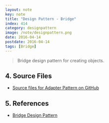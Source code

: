 ```yaml
---
layout: note
key: note
title: "Design Pattern - Bridge"
index: 414
category: designpattern
image: /note/designpattern.png
date: 2016-04-14
postdate: 2016-04-14
tags: [Bridge]
---
```


> Bridge design pattern for creating objects.


## 4. Source Files
* [Source files for Adapter Pattern on GitHub](https://github.com/jojozhuang/design-patterns-java/tree/master/design-pattern-adapter)

## 5. References
* [Bridge Design Pattern](https://www.geeksforgeeks.org/bridge-design-pattern/)
